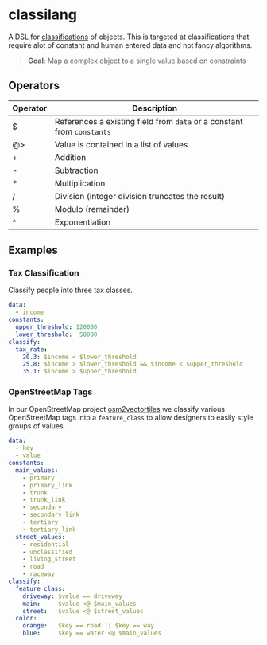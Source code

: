 # classilang
A DSL for [classifications](https://en.wikipedia.org/wiki/Classification) of objects.
This is targeted at classifications that require alot of constant and human entered data and not
fancy algorithms.

> **Goal**: Map a complex object to a single value based on constraints

## Operators

Operator | Description                                                            
---------|------------------------------------------------------------------------
$        | References a existing field from `data` or a constant from `constants`                
@>       | Value is contained in a list of values                                 
+	       | Addition
-	       | Subtraction
*	       | Multiplication
/	       | Division (integer division truncates the result)
%	       | Modulo (remainder)
^	       | Exponentiation

## Examples

### Tax Classification

Classify people into three tax classes.

```yaml
data:
  - income
constants:
  upper_threshold: 120000
  lower_threshold:  50000
classify:
  tax_rate:
    20.3: $income < $lower_threshold
    25.8: $income > $lower_threshold && $income < $upper_threshold
    35.1: $income > $upper_threshold
```


### OpenStreetMap Tags

In our OpenStreetMap project [osm2vectortiles](github.com/osm2vectortiles/osm2vectortiles)
we classify various OpenStreetMap tags into a `feature_class` to allow designers to easily
style groups of values.

```yaml
data:
  - key
  - value
constants:
  main_values:
    - primary
    - primary_link
    - trunk
    - trunk_link
    - secondary
    - secondary_link
    - tertiary
    - tertiary_link
  street_values:
    - residential
    - unclassified
    - living_street
    - road
    - raceway
classify:
  feature_class:
    driveway: $value == driveway
    main:     $value <@ $main_values
    street:   $value <@ $street_values
  color:
    orange:   $key == road || $key == way
    blue:     $key == water <@ $main_values
```
